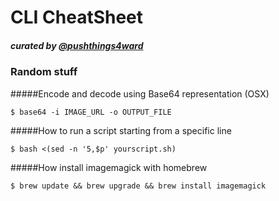 # CLI CheatSheet
##### curated by [@pushthings4ward](http://www.twitter.com/pushthings4ward)


### Random stuff

#####Encode and decode using Base64 representation (OSX)

```shell
$ base64 -i IMAGE_URL -o OUTPUT_FILE
```

#####How to run a script starting from a specific line

```shell
$ bash <(sed -n '5,$p' yourscript.sh)
```


#####How install imagemagick with homebrew

```shell
$ brew update && brew upgrade && brew install imagemagick
```